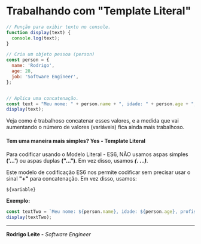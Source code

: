 # Trabalhando com "Template Literal"

```js
// Função para exibir texto no console.
function display(text) {
  console.log(text);
}

// Cria um objeto pessoa (person)
const person = {
  name: 'Rodrigo',
  age: 28,
  job: 'Software Engineer',
};


// Aplica uma concatenação.
const text = "Meu nome: " + person.name + ", idade: " + person.age + ", profissão: " + person.job;
display(text);
```

Veja como é trabalhoso concatenar esses valores, e a medida que vai aumentando o número de valores (variáveis) fica ainda mais trabalhoso.

#### Tem uma maneira mais simples? Yes - Template Literal

Para codificar usando o Modelo Literal - ES6, NÃO usamos aspas simples **('...')** ou aspas duplas **("...")**. Em vez disso, usamos ***(`...`)***.

Este modelo de codificação ES6 nos permite codificar sem precisar usar o sinal **"+"** para concatenação. Em vez disso, usamos:

```js
${variable}
```

**Exemplo:**  

```js
const textTwo = `Meu nome: ${person.name}, idade: ${person.age}, profissão: ${person.job}`;
display(textTwo);
```

---

**Rodrigo Leite -** *Software Engineer*
